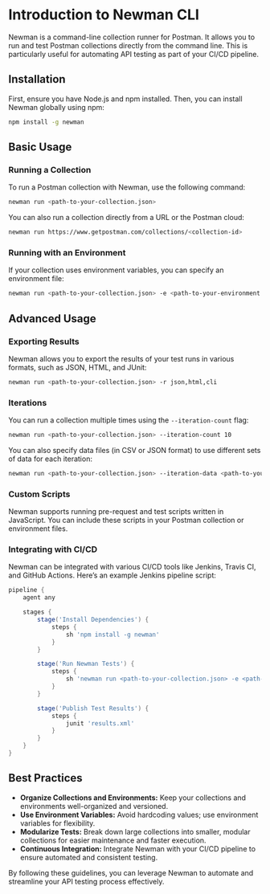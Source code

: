 
# Introduction to Newman CLI

Newman is a command-line collection runner for Postman. It allows you to run and test Postman collections directly from the command line. 
This is particularly useful for automating API testing as part of your CI/CD pipeline.

## Installation

First, ensure you have Node.js and npm installed. Then, you can install Newman globally using npm:

```bash
npm install -g newman
```

## Basic Usage

### Running a Collection

To run a Postman collection with Newman, use the following command:

```bash
newman run <path-to-your-collection.json>
```

You can also run a collection directly from a URL or the Postman cloud:

```bash
newman run https://www.getpostman.com/collections/<collection-id>
```

### Running with an Environment

If your collection uses environment variables, you can specify an environment file:

```bash
newman run <path-to-your-collection.json> -e <path-to-your-environment.json>
```

## Advanced Usage

### Exporting Results

Newman allows you to export the results of your test runs in various formats, such as JSON, HTML, and JUnit:

```bash
newman run <path-to-your-collection.json> -r json,html,cli
```

### Iterations

You can run a collection multiple times using the `--iteration-count` flag:

```bash
newman run <path-to-your-collection.json> --iteration-count 10
```

You can also specify data files (in CSV or JSON format) to use different sets of data for each iteration:

```bash
newman run <path-to-your-collection.json> --iteration-data <path-to-your-data-file.json>
```

### Custom Scripts

Newman supports running pre-request and test scripts written in JavaScript. You can include these scripts in your Postman collection or environment files.

### Integrating with CI/CD

Newman can be integrated with various CI/CD tools like Jenkins, Travis CI, and GitHub Actions. Here’s an example Jenkins pipeline script:

```groovy
pipeline {
    agent any

    stages {
        stage('Install Dependencies') {
            steps {
                sh 'npm install -g newman'
            }
        }

        stage('Run Newman Tests') {
            steps {
                sh 'newman run <path-to-your-collection.json> -e <path-to-your-environment.json> -r cli,junit --reporter-junit-export results.xml'
            }
        }

        stage('Publish Test Results') {
            steps {
                junit 'results.xml'
            }
        }
    }
}
```

## Best Practices

- **Organize Collections and Environments:** Keep your collections and environments well-organized and versioned.
- **Use Environment Variables:** Avoid hardcoding values; use environment variables for flexibility.
- **Modularize Tests:** Break down large collections into smaller, modular collections for easier maintenance and faster execution.
- **Continuous Integration:** Integrate Newman with your CI/CD pipeline to ensure automated and consistent testing.

By following these guidelines, you can leverage Newman to automate and streamline your API testing process effectively.
